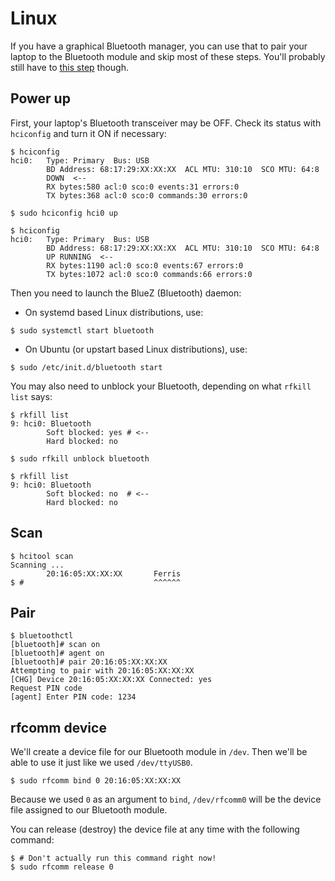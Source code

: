 # Linux

If you have a graphical Bluetooth manager, you can use that to pair your laptop to the Bluetooth
module and skip most of these steps. You'll probably still have to [this step] though.

[this step]: 12-bluetooth-setup/linux.html#rfcomm%20device

## Power up

First, your laptop's Bluetooth transceiver may be OFF. Check its status with `hciconfig` and turn it
ON if necessary:

``` console
$ hciconfig
hci0:   Type: Primary  Bus: USB
        BD Address: 68:17:29:XX:XX:XX  ACL MTU: 310:10  SCO MTU: 64:8
        DOWN  <--
        RX bytes:580 acl:0 sco:0 events:31 errors:0
        TX bytes:368 acl:0 sco:0 commands:30 errors:0

$ sudo hciconfig hci0 up

$ hciconfig
hci0:   Type: Primary  Bus: USB
        BD Address: 68:17:29:XX:XX:XX  ACL MTU: 310:10  SCO MTU: 64:8
        UP RUNNING  <--
        RX bytes:1190 acl:0 sco:0 events:67 errors:0
        TX bytes:1072 acl:0 sco:0 commands:66 errors:0
```

Then you need to launch the BlueZ (Bluetooth) daemon:

- On systemd based Linux distributions, use:

``` console
$ sudo systemctl start bluetooth
```

- On Ubuntu (or upstart based Linux distributions), use:

``` console
$ sudo /etc/init.d/bluetooth start
```

You may also need to unblock your Bluetooth, depending on what `rfkill list` says:

``` console
$ rkfill list
9: hci0: Bluetooth
        Soft blocked: yes # <--
        Hard blocked: no

$ sudo rfkill unblock bluetooth

$ rkfill list
9: hci0: Bluetooth
        Soft blocked: no  # <--
        Hard blocked: no

```

## Scan

``` console
$ hcitool scan
Scanning ...
        20:16:05:XX:XX:XX       Ferris
$ #                             ^^^^^^
```

## Pair

``` console
$ bluetoothctl
[bluetooth]# scan on
[bluetooth]# agent on
[bluetooth]# pair 20:16:05:XX:XX:XX
Attempting to pair with 20:16:05:XX:XX:XX
[CHG] Device 20:16:05:XX:XX:XX Connected: yes
Request PIN code
[agent] Enter PIN code: 1234
```

## rfcomm device

We'll create a device file for our Bluetooth module in `/dev`. Then we'll be able to use it just
like we used `/dev/ttyUSB0`.

``` console
$ sudo rfcomm bind 0 20:16:05:XX:XX:XX
```

Because we used `0` as an argument to `bind`, `/dev/rfcomm0` will be the device file assigned to our
Bluetooth module.

You can release (destroy) the device file at any time with the following command:

``` console
$ # Don't actually run this command right now!
$ sudo rfcomm release 0
```
